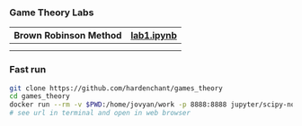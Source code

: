 ### Game Theory Labs



| Brown Robinson Method | [lab1.ipynb](./lab1.ipynb) |
| --------------------- | -------------------- |
|                       |                      |
|                       |                      |


### Fast run

```bash
git clone https://github.com/hardenchant/games_theory
cd games_theory
docker run --rm -v $PWD:/home/jovyan/work -p 8888:8888 jupyter/scipy-notebook
# see url in terminal and open in web browser
```

